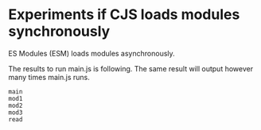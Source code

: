 # Experiments if CJS loads modules synchronously

ES Modules (ESM) loads modules asynchronously.

The results to run main.js is following.
The same result will output however many times main.js runs.

```
main
mod1
mod2
mod3
read
```

